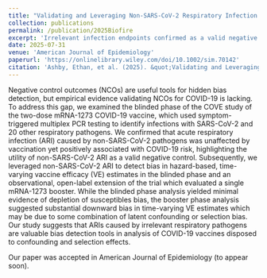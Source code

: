 ```yaml
---
title: "Validating and Leveraging Non-SARS-CoV-2 Respiratory Infection as a Negative Control Outcome in a Phase 3 COVID-19 Vaccine Trial with Extended Observational Follow-Up"
collection: publications
permalink: /publication/2025Biofire
excerpt: 'Irrelevant infection endpoints confirmed as a valid negative control for COVID-19 and are leveraged to detect bias in hazard-based, time-varying vaccine efficacy estimates.'
date: 2025-07-31
venue: 'American Journal of Epidemiology'
paperurl: 'https://onlinelibrary.wiley.com/doi/10.1002/sim.70142'
citation: 'Ashby, Ethan, et al. (2025). &quot;Validating and Leveraging Non-SARS-CoV-2 Respiratory Infection as a Negative Control Outcome in a Phase 3 COVID-19 Vaccine Trial with Extended Observational Follow-Up.&quot; <i>American Journal of Epidemiology</i>.'
---
```


Negative control outcomes (NCOs) are useful tools for hidden bias detection, but empirical evidence validating NCOs for COVID-19 is lacking. To address this gap, we examined the blinded phase of the COVE study of the two-dose mRNA-1273 COVID-19 vaccine, which used symptom-triggered multiplex PCR testing to identify infections with SARS-CoV-2 and 20 other respiratory pathogens. We confirmed that acute respiratory infection (ARI) caused by non-SARS-CoV-2 pathogens was unaffected by vaccination yet positively associated with COVID-19 risk, highlighting the utility of non-SARS-CoV-2 ARI as a valid negative control. Subsequently, we leveraged non-SARS-CoV-2 ARI to detect bias in hazard-based, time-varying vaccine efficacy (VE) estimates in the blinded phase and an observational, open-label extension of the trial which evaluated a single mRNA-1273 booster. While the blinded phase analysis yielded minimal evidence of depletion of susceptibles bias, the booster phase analysis suggested substantial downward bias in time-varying VE estimates which may be due to some combination of latent confounding or selection bias. Our study suggests that ARIs caused by irrelevant respiratory pathogens are valuable bias detection tools in analysis of COVID-19 vaccines disposed to confounding and selection effects.

Our paper was accepted in American Journal of Epidemiology (to appear soon).
